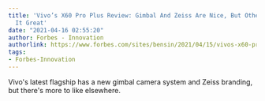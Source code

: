 ```yaml
---
title: 'Vivo’s X60 Pro Plus Review: Gimbal And Zeiss Are Nice, But Other Parts Make
  It Great'
date: "2021-04-16 02:55:20"
author: Forbes - Innovation
authorlink: https://www.forbes.com/sites/bensin/2021/04/15/vivos-x60-pro-plus-review-gimbal-and-zeiss-are-nice-but-other-parts-make-it-great/
tags:
- Forbes-Innovation
---
```

Vivo's latest flagship has a new gimbal camera system and Zeiss branding, but there's more to like elsewhere.